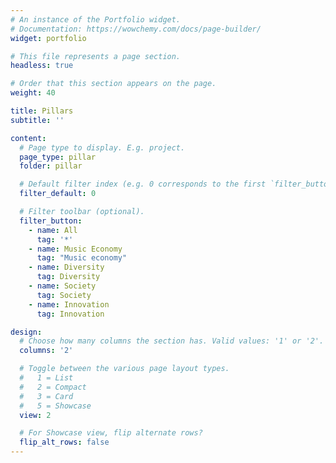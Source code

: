 ```yaml
---
# An instance of the Portfolio widget.
# Documentation: https://wowchemy.com/docs/page-builder/
widget: portfolio

# This file represents a page section.
headless: true

# Order that this section appears on the page.
weight: 40

title: Pillars
subtitle: ''

content:
  # Page type to display. E.g. project.
  page_type: pillar
  folder: pillar

  # Default filter index (e.g. 0 corresponds to the first `filter_button` instance below).
  filter_default: 0

  # Filter toolbar (optional).
  filter_button:
    - name: All
      tag: '*'
    - name: Music Economy
      tag: "Music economy"
    - name: Diversity
      tag: Diversity
    - name: Society
      tag: Society
    - name: Innovation
      tag: Innovation

design:
  # Choose how many columns the section has. Valid values: '1' or '2'.
  columns: '2'

  # Toggle between the various page layout types.
  #   1 = List
  #   2 = Compact
  #   3 = Card
  #   5 = Showcase
  view: 2

  # For Showcase view, flip alternate rows?
  flip_alt_rows: false
---
```

